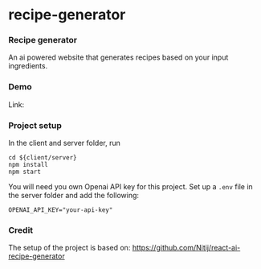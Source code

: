 # recipe-generator

### Recipe generator
An ai powered website that generates recipes based on your input ingredients.

### Demo
Link:

### Project setup
In the client and server folder, run  
```
cd ${client/server}
npm install
npm start
```

You will need you own Openai API key for this project. Set up a ``.env`` file in the server folder and add the following:
```
OPENAI_API_KEY="your-api-key"
```

### Credit
The setup of the project is based on: https://github.com/Nitij/react-ai-recipe-generator